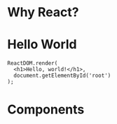 # Why React? 

# Hello World
```
ReactDOM.render(
  <h1>Hello, world!</h1>,
  document.getElementById('root')
);
```

# Components
